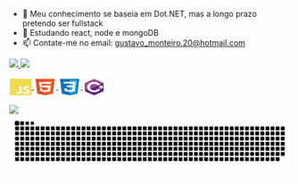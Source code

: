 
- 🔭 Meu conhecimento se baseia em Dot.NET, mas a longo prazo pretendo ser fullstack
- 🌱 Estudando react, node e mongoDB
- 📫 Contate-me no email: gustavo_monteiro.20@hotmail.com

<div>
   <a href="https://github.com/GSTVBolt">
   <img height="180em" src="https://github-readme-stats.vercel.app/api?username=GSTVBolt&show_icons=true&theme=dark&include_all_commits=true&count_private=true"/>
   <img height="180em" src="https://github-readme-stats.vercel.app/api/top-langs/?username=GSTVBolt&layout=compact&langs_count=6&theme=dark&include"/>
</div>

  <div style="display: inline_block"><br>
  <img align="center" alt="Bolt-Js" height="30" width="40" src="https://raw.githubusercontent.com/devicons/devicon/master/icons/javascript/javascript-plain.svg">
  <img align="center" alt="Bolt-HTML" height="30" width="40" src="https://raw.githubusercontent.com/devicons/devicon/master/icons/html5/html5-original.svg">
  <img align="center" alt="Bolt-CSS" height="30" width="40" src="https://raw.githubusercontent.com/devicons/devicon/master/icons/css3/css3-original.svg">
  <img align="center" alt="Bolt-Csharp" height="30" width="40" src="https://raw.githubusercontent.com/devicons/devicon/master/icons/csharp/csharp-original.svg">
</div>
   

<br>

 <div> 
  <a href="https://www.linkedin.com/in/gustavo-monteiro-28893b246/" target="_blank"><img src="https://img.shields.io/badge/-LinkedIn-%230077B5?style=for-the-badge&logo=linkedin&logoColor=white" target="_blank"></a>
  
  <picture>
  <source
    media="(prefers-color-scheme: dark)"
    srcset="https://raw.githubusercontent.com/platane/snk/output/github-contribution-grid-snake-dark.svg"
  />
  <source
    media="(prefers-color-scheme: light)"
    srcset="https://raw.githubusercontent.com/platane/snk/output/github-contribution-grid-snake.svg"
  />
  <img
    alt="github contribution grid snake animation"
    src="https://raw.githubusercontent.com/platane/snk/output/github-contribution-grid-snake.svg"
  />
</picture>
  
</div>
